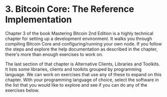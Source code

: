 # 3. Bitcoin Core: The Reference Implementation

Chapter 3 of the book Mastering Bitcoin 2nd Edition is a highly technical
chapter for setting up a development environment. It walks you through compiling
Bitcoin Core and configuring/running your own node. If you follow the steps and
explore the help documentation as described in the chapter, there's more than
enough exercises to work on.

The last section of that chapter is Alternative Clients, Libraries and Toolkits.
It lists some libraries, clients and toolkits grouped by programming language.
We can work on exercises that use any of these to expand on this chapter. With
your programming language of choice, select the software in the list that you
would like to explore and see if you can do any of the exercises below.
